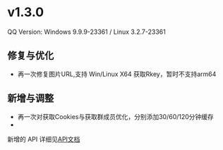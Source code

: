 # v1.3.0

QQ Version: Windows 9.9.9-23361 / Linux 3.2.7-23361

## 修复与优化
* 再一次修复图片URL,支持 Win/Linux X64 获取Rkey，暂时不支持arm64


## 新增与调整
* 再一次对获取Cookies与获取群成员优化，分别添加30/60/120分钟缓存
* 
新增的 API 详细见[API文档](https://napneko.github.io/zh-CN/develop/extends_api)
